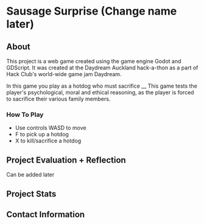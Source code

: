 # Sausage Surprise (Change name later)

About
-
This project is a web game created using the game engine Godot and GDScript. It was created at the Daydream Auckland hack-a-thon as a part of Hack Club's world-wide game jam Daydream.

In this game you play as a hotdog who must sacrifice __
This game tests the player's psychological, moral and ethical reasoning, as the player is forced to sacrifice their various family members. 

### How To Play
- Use controls WASD to move
- F to pick up a hotdog
- X to kill/sacrifice a hotdog


Project Evaluation + Reflection
-
Can be added later

Project Stats
-

Contact Information
-
